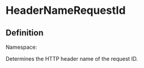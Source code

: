#  HeaderNameRequestId

## Definition
Namespace: 

Determines the HTTP header name of the request ID.


